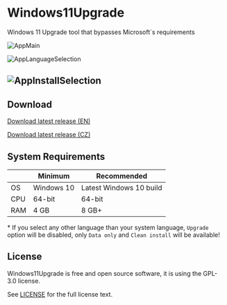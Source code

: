 # Windows11Upgrade
Windows 11 Upgrade tool that bypasses Microsoft´s requirements

![AppMain](https://user-images.githubusercontent.com/43541350/136449814-ab0bd33c-d692-4fd1-a575-6d48f52769d4.png)

![AppLanguageSelection](https://user-images.githubusercontent.com/43541350/136449823-0bafea46-df52-4263-8260-a3cb7c1c2519.png)

![AppInstallSelection](https://user-images.githubusercontent.com/43541350/136449829-c5ccbd46-e11e-44b9-83af-d2e29a01a1c5.png)
----

## Download
[Download latest release (EN)](https://github.com/coofcookie/Windows11Upgrade/releases/download/1.0.0/Windows11Upgrade_EN.zip)

[Download latest release (CZ)](https://github.com/coofcookie/Windows11Upgrade/releases/download/1.0.0/Windows11Upgrade_CZ.zip)

## System Requirements
|| Minimum  | Recommended |
| ------------- | ------------- | ------------- |
| OS | Windows 10 | Latest Windows 10 build |
| CPU | 64-bit | 64-bit |
| RAM | 4 GB | 8 GB+ |

\* If you select any other language than your system language, `Upgrade` option will be disabled, only `Data only` and `Clean install` will be available!

## License

Windows11Upgrade is free and open source software, it is using the GPL-3.0 license.

See [LICENSE](LICENSE) for the full license text.
